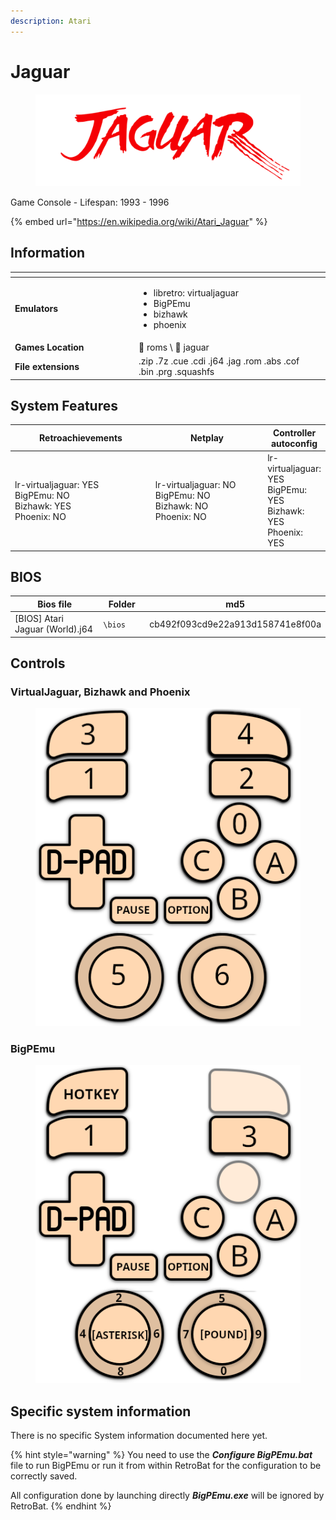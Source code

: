```yaml
---
description: Atari
---
```


# Jaguar

<div align="left">

<figure><img src="https://raw.githubusercontent.com/fabricecaruso/es-theme-carbon/52ff37c9e265587d006945a2ba695b5a962b3a3d/art/logos/atarijaguar.svg" alt=""><figcaption></figcaption></figure>

</div>

Game Console - Lifespan: 1993 - 1996

{% embed url="https://en.wikipedia.org/wiki/Atari_Jaguar" %}

## Information

<table data-header-hidden><thead><tr><th width="184"></th><th></th><th data-hidden></th></tr></thead><tbody><tr><td><strong>Emulators</strong></td><td><ul><li>libretro: virtualjaguar</li><li>BigPEmu</li><li>bizhawk</li><li>phoenix</li></ul></td><td></td></tr><tr><td><strong>Games Location</strong></td><td><span data-gb-custom-inline data-tag="emoji" data-code="1f4c1">📁</span> roms \ <span data-gb-custom-inline data-tag="emoji" data-code="1f4c2">📂</span> jaguar</td><td></td></tr><tr><td><strong>File extensions</strong></td><td>.zip .7z .cue .cdi .j64 .jag .rom .abs .cof .bin .prg .squashfs</td><td></td></tr></tbody></table>

## System Features

<table><thead><tr><th width="245">Retroachievements</th><th width="200">Netplay</th><th>Controller autoconfig</th></tr></thead><tbody><tr><td>lr-virtualjaguar: YES<br>BigPEmu: NO<br>Bizhawk: YES<br>Phoenix: NO</td><td>lr-virtualjaguar: NO<br>BigPEmu: NO<br>Bizhawk: NO<br>Phoenix: NO</td><td>lr-virtualjaguar: YES<br>BigPEmu: YES<br>Bizhawk: YES<br>Phoenix: YES</td></tr></tbody></table>

## BIOS

<table><thead><tr><th width="284">Bios file</th><th width="111.03610108303252">Folder</th><th>md5</th></tr></thead><tbody><tr><td>[BIOS] Atari Jaguar (World).j64</td><td><code>\bios</code></td><td>cb492f093cd9e22a913d158741e8f00a</td></tr></tbody></table>

## Controls

### VirtualJaguar, Bizhawk and Phoenix

<div align="left">

<figure><img src="https://github.com/RetroBat-Official/retrobat-tattoos/blob/main/default/jaguar.png?raw=true" alt=""><figcaption></figcaption></figure>

</div>

### BigPEmu

<div align="left">

<figure><img src="https://github.com/RetroBat-Official/retrobat-tattoos/blob/main/default/jaguar_bigpemu.png?raw=true" alt=""><figcaption></figcaption></figure>

</div>

## Specific system information

There is no specific System information documented here yet.

{% hint style="warning" %}
You need to use the _**Configure BigPEmu.bat**_ file to run BigPEmu or run it from within RetroBat for the configuration to be correctly saved.

All configuration done by launching directly _**BigPEmu.exe**_ will be ignored by RetroBat.
{% endhint %}
